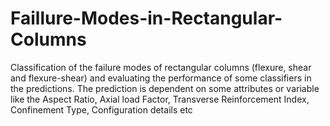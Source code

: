 # Faillure-Modes-in-Rectangular-Columns
Classification of the failure modes of rectangular columns (flexure, shear and flexure-shear) and evaluating the performance of some classifiers in the predictions. The prediction is dependent on some attributes or variable like the Aspect Ratio, Axial load Factor, Transverse Reinforcement Index, Confinement Type, Configuration details etc
